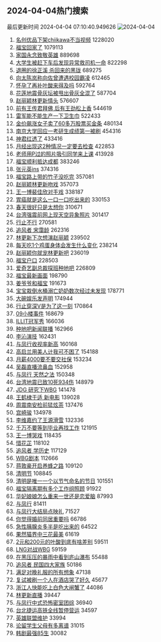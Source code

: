 ## 2024-04-04热门搜索 
最后更新时间 2024-04-04 07:10:40.949626 
![2024-04-04](https://imgs-storage.s3.us-east-005.backblazeb2.com/20240404/2024-04-04.png?versionId=4_z8fbbed132d73df8689c40f13_f11831f50587926cd_d20240403_m231040_c005_v0501003_t0020_u01712185840432) 
1. [名创优品下架chiikawa不当视频](https://s.weibo.com/weibo?q=%23%E5%90%8D%E5%88%9B%E4%BC%98%E5%93%81%E4%B8%8B%E6%9E%B6chiikawa%E4%B8%8D%E5%BD%93%E8%A7%86%E9%A2%91%23&t=31&band_rank=1&Refer=top) 1228020
1. [福宝回家了](https://s.weibo.com/weibo?q=%23%E7%A6%8F%E5%AE%9D%E5%9B%9E%E5%AE%B6%E4%BA%86%23&t=31&band_rank=2&Refer=top) 1079113
1. [家国永念致敬英雄](https://s.weibo.com/weibo?q=%23%E5%AE%B6%E5%9B%BD%E6%B0%B8%E5%BF%B5%E8%87%B4%E6%95%AC%E8%8B%B1%E9%9B%84%23&t=31&band_rank=3&Refer=top) 889698
1. [大学生被赶下车后发现异常救司机一命](https://s.weibo.com/weibo?q=%23%E5%A4%A7%E5%AD%A6%E7%94%9F%E8%A2%AB%E8%B5%B6%E4%B8%8B%E8%BD%A6%E5%90%8E%E5%8F%91%E7%8E%B0%E5%BC%82%E5%B8%B8%E6%95%91%E5%8F%B8%E6%9C%BA%E4%B8%80%E5%91%BD%23&t=31&band_rank=4&Refer=top) 822298
1. [退圈的徐正溪 杀回来的黑珑](https://s.weibo.com/weibo?q=%E9%80%80%E5%9C%88%E7%9A%84%E5%BE%90%E6%AD%A3%E6%BA%AA%20%E6%9D%80%E5%9B%9E%E6%9D%A5%E7%9A%84%E9%BB%91%E7%8F%91&t=31&band_rank=5&Refer=top) 689275
1. [向太陈岚称向佐曾遭遇校园霸凌](https://s.weibo.com/weibo?q=%23%E5%90%91%E5%A4%AA%E9%99%88%E5%B2%9A%E7%A7%B0%E5%90%91%E4%BD%90%E6%9B%BE%E9%81%AD%E9%81%87%E6%A0%A1%E5%9B%AD%E9%9C%B8%E5%87%8C%23&t=31&band_rank=6&Refer=top) 612465
1. [怀孕了再补叶酸来得及吗](https://s.weibo.com/weibo?q=%23%E6%80%80%E5%AD%95%E4%BA%86%E5%86%8D%E8%A1%A5%E5%8F%B6%E9%85%B8%E6%9D%A5%E5%BE%97%E5%8F%8A%E5%90%97%23&t=31&band_rank=7&Refer=top) 592764
1. [花莲地震骨灰坛被甩出骨灰全混了](https://s.weibo.com/weibo?q=%23%E8%8A%B1%E8%8E%B2%E5%9C%B0%E9%9C%87%E9%AA%A8%E7%81%B0%E5%9D%9B%E8%A2%AB%E7%94%A9%E5%87%BA%E9%AA%A8%E7%81%B0%E5%85%A8%E6%B7%B7%E4%BA%86%23&t=31&band_rank=8&Refer=top) 587704
1. [赵丽颖林更新情头](https://s.weibo.com/weibo?q=%E8%B5%B5%E4%B8%BD%E9%A2%96%E6%9E%97%E6%9B%B4%E6%96%B0%E6%83%85%E5%A4%B4&t=31&band_rank=9&Refer=top) 576607
1. [前有王传君拜佛 后有王劲松上香](https://s.weibo.com/weibo?q=%E5%89%8D%E6%9C%89%E7%8E%8B%E4%BC%A0%E5%90%9B%E6%8B%9C%E4%BD%9B%20%E5%90%8E%E6%9C%89%E7%8E%8B%E5%8A%B2%E6%9D%BE%E4%B8%8A%E9%A6%99&t=31&band_rank=10&Refer=top) 544619
1. [雷军能不能生产一下卫生巾](https://s.weibo.com/weibo?q=%23%E9%9B%B7%E5%86%9B%E8%83%BD%E4%B8%8D%E8%83%BD%E7%94%9F%E4%BA%A7%E4%B8%80%E4%B8%8B%E5%8D%AB%E7%94%9F%E5%B7%BE%23&t=31&band_rank=11&Refer=top) 522433
1. [金价飙涨女子卖了60多万股票买金条](https://s.weibo.com/weibo?q=%23%E9%87%91%E4%BB%B7%E9%A3%99%E6%B6%A8%E5%A5%B3%E5%AD%90%E5%8D%96%E4%BA%8660%E5%A4%9A%E4%B8%87%E8%82%A1%E7%A5%A8%E4%B9%B0%E9%87%91%E6%9D%A1%23&t=31&band_rank=12&Refer=top) 480134
1. [南京大学回应一考研生成绩第一被刷](https://s.weibo.com/weibo?q=%23%E5%8D%97%E4%BA%AC%E5%A4%A7%E5%AD%A6%E5%9B%9E%E5%BA%94%E4%B8%80%E8%80%83%E7%A0%94%E7%94%9F%E6%88%90%E7%BB%A9%E7%AC%AC%E4%B8%80%E8%A2%AB%E5%88%B7%23&t=31&band_rank=13&Refer=top) 454316
1. [神君红透了](https://s.weibo.com/weibo?q=%E7%A5%9E%E5%90%9B%E7%BA%A2%E9%80%8F%E4%BA%86&t=31&band_rank=22&Refer=top) 433416
1. [月经出现这2种情况一定要去检查](https://s.weibo.com/weibo?q=%23%E6%9C%88%E7%BB%8F%E5%87%BA%E7%8E%B0%E8%BF%992%E7%A7%8D%E6%83%85%E5%86%B5%E4%B8%80%E5%AE%9A%E8%A6%81%E5%8E%BB%E6%A3%80%E6%9F%A5%23&t=31&band_rank=14&Refer=top) 422853
1. [老师用P过的照片吸引同学来上课](https://s.weibo.com/weibo?q=%E8%80%81%E5%B8%88%E7%94%A8P%E8%BF%87%E7%9A%84%E7%85%A7%E7%89%87%E5%90%B8%E5%BC%95%E5%90%8C%E5%AD%A6%E6%9D%A5%E4%B8%8A%E8%AF%BE&t=31&band_rank=15&Refer=top) 413928
1. [福宝顺利抵达成都](https://s.weibo.com/weibo?q=%23%E7%A6%8F%E5%AE%9D%E9%A1%BA%E5%88%A9%E6%8A%B5%E8%BE%BE%E6%88%90%E9%83%BD%23&t=31&band_rank=16&Refer=top) 383246
1. [张元英ins](https://s.weibo.com/weibo?q=%E5%BC%A0%E5%85%83%E8%8B%B1ins&t=31&band_rank=21&Refer=top) 374316
1. [福宝路上带的竹子没吃完](https://s.weibo.com/weibo?q=%23%E7%A6%8F%E5%AE%9D%E8%B7%AF%E4%B8%8A%E5%B8%A6%E7%9A%84%E7%AB%B9%E5%AD%90%E6%B2%A1%E5%90%83%E5%AE%8C%23&t=31&band_rank=17&Refer=top) 357081
1. [赵丽颖林更新吻戏](https://s.weibo.com/weibo?q=%E8%B5%B5%E4%B8%BD%E9%A2%96%E6%9E%97%E6%9B%B4%E6%96%B0%E5%90%BB%E6%88%8F&t=31&band_rank=18&Refer=top) 357073
1. [王一博裴佳欣对手戏](https://s.weibo.com/weibo?q=%23%E7%8E%8B%E4%B8%80%E5%8D%9A%E8%A3%B4%E4%BD%B3%E6%AC%A3%E5%AF%B9%E6%89%8B%E6%88%8F%23&t=31&band_rank=19&Refer=top) 338187
1. [胃癌就是这么一口一口吃出来的](https://s.weibo.com/weibo?q=%23%E8%83%83%E7%99%8C%E5%B0%B1%E6%98%AF%E8%BF%99%E4%B9%88%E4%B8%80%E5%8F%A3%E4%B8%80%E5%8F%A3%E5%90%83%E5%87%BA%E6%9D%A5%E7%9A%84%23&t=31&band_rank=20&Refer=top) 330153
1. [春天很好只是太想你](https://s.weibo.com/weibo?q=%23%E6%98%A5%E5%A4%A9%E5%BE%88%E5%A5%BD%E5%8F%AA%E6%98%AF%E5%A4%AA%E6%83%B3%E4%BD%A0%23&t=31&band_rank=3&Refer=top) 310671
1. [台湾强震前网上现天空异象照片](https://s.weibo.com/weibo?q=%23%E5%8F%B0%E6%B9%BE%E5%BC%BA%E9%9C%87%E5%89%8D%E7%BD%91%E4%B8%8A%E7%8E%B0%E5%A4%A9%E7%A9%BA%E5%BC%82%E8%B1%A1%E7%85%A7%E7%89%87%23&t=31&band_rank=27&Refer=top) 301417
1. [行止不行](https://s.weibo.com/weibo?q=%23%E8%A1%8C%E6%AD%A2%E4%B8%8D%E8%A1%8C%23&t=31&band_rank=40&Refer=top) 270581
1. [追风者 宋霭龄](https://s.weibo.com/weibo?q=%E8%BF%BD%E9%A3%8E%E8%80%85%20%E5%AE%8B%E9%9C%AD%E9%BE%84&t=31&band_rank=23&Refer=top) 262316
1. [林更新下次想演赵丽颖](https://s.weibo.com/weibo?q=%23%E6%9E%97%E6%9B%B4%E6%96%B0%E4%B8%8B%E6%AC%A1%E6%83%B3%E6%BC%94%E8%B5%B5%E4%B8%BD%E9%A2%96%23&t=31&band_rank=24&Refer=top) 239502
1. [每天吃1个鸡蛋身体会发生什么变化](https://s.weibo.com/weibo?q=%23%E6%AF%8F%E5%A4%A9%E5%90%831%E4%B8%AA%E9%B8%A1%E8%9B%8B%E8%BA%AB%E4%BD%93%E4%BC%9A%E5%8F%91%E7%94%9F%E4%BB%80%E4%B9%88%E5%8F%98%E5%8C%96%23&t=31&band_rank=25&Refer=top) 238214
1. [赵丽颖你就宠林更新吧](https://s.weibo.com/weibo?q=%23%E8%B5%B5%E4%B8%BD%E9%A2%96%E4%BD%A0%E5%B0%B1%E5%AE%A0%E6%9E%97%E6%9B%B4%E6%96%B0%E5%90%A7%23&t=31&band_rank=24&Refer=top) 236019
1. [福宝户口](https://s.weibo.com/weibo?q=%23%E7%A6%8F%E5%AE%9D%E6%88%B7%E5%8F%A3%23&t=31&band_rank=26&Refer=top) 228503
1. [爱奇艺副总裁探班种地吧](https://s.weibo.com/weibo?q=%23%E7%88%B1%E5%A5%87%E8%89%BA%E5%89%AF%E6%80%BB%E8%A3%81%E6%8E%A2%E7%8F%AD%E7%A7%8D%E5%9C%B0%E5%90%A7%23&t=31&band_rank=39&Refer=top) 226809
1. [福宝最新画面](https://s.weibo.com/weibo?q=%23%E7%A6%8F%E5%AE%9D%E6%9C%80%E6%96%B0%E7%94%BB%E9%9D%A2%23&t=31&band_rank=43&Refer=top) 198790
1. [姜爷爷和福宝](https://s.weibo.com/weibo?q=%E5%A7%9C%E7%88%B7%E7%88%B7%E5%92%8C%E7%A6%8F%E5%AE%9D&t=31&band_rank=28&Refer=top) 191673
1. [宝宝栽倒水桶溺亡奶奶数次经过未发现](https://s.weibo.com/weibo?q=%23%E5%AE%9D%E5%AE%9D%E6%A0%BD%E5%80%92%E6%B0%B4%E6%A1%B6%E6%BA%BA%E4%BA%A1%E5%A5%B6%E5%A5%B6%E6%95%B0%E6%AC%A1%E7%BB%8F%E8%BF%87%E6%9C%AA%E5%8F%91%E7%8E%B0%23&t=31&band_rank=50&Refer=top) 178771
1. [大碗娱乐发声明](https://s.weibo.com/weibo?q=%23%E5%A4%A7%E7%A2%97%E5%A8%B1%E4%B9%90%E5%8F%91%E5%A3%B0%E6%98%8E%23&t=31&band_rank=29&Refer=top) 174944
1. [行止穿深V是为了这一刻](https://s.weibo.com/weibo?q=%23%E8%A1%8C%E6%AD%A2%E7%A9%BF%E6%B7%B1V%E6%98%AF%E4%B8%BA%E4%BA%86%E8%BF%99%E4%B8%80%E5%88%BB%23&t=31&band_rank=30&Refer=top) 170864
1. [09小楼事件](https://s.weibo.com/weibo?q=09%E5%B0%8F%E6%A5%BC%E4%BA%8B%E4%BB%B6&t=31&band_rank=31&Refer=top) 168679
1. [ILLIT冠军秀](https://s.weibo.com/weibo?q=ILLIT%E5%86%A0%E5%86%9B%E7%A7%80&t=31&band_rank=32&Refer=top) 166036
1. [种地吧新闻联播](https://s.weibo.com/weibo?q=%E7%A7%8D%E5%9C%B0%E5%90%A7%E6%96%B0%E9%97%BB%E8%81%94%E6%92%AD&t=31&band_rank=33&Refer=top) 162966
1. [李沁演技](https://s.weibo.com/weibo?q=%E6%9D%8E%E6%B2%81%E6%BC%94%E6%8A%80&t=31&band_rank=34&Refer=top) 162431
1. [与凤行收视率新高](https://s.weibo.com/weibo?q=%23%E4%B8%8E%E5%87%A4%E8%A1%8C%E6%94%B6%E8%A7%86%E7%8E%87%E6%96%B0%E9%AB%98%23&t=31&band_rank=35&Refer=top) 160168
1. [高启兰用美人计我可不困了](https://s.weibo.com/weibo?q=%23%E9%AB%98%E5%90%AF%E5%85%B0%E7%94%A8%E7%BE%8E%E4%BA%BA%E8%AE%A1%E6%88%91%E5%8F%AF%E4%B8%8D%E5%9B%B0%E4%BA%86%23&t=31&band_rank=36&Refer=top) 154188
1. [月薪4000要不要交社保](https://s.weibo.com/weibo?q=%23%E6%9C%88%E8%96%AA4000%E8%A6%81%E4%B8%8D%E8%A6%81%E4%BA%A4%E7%A4%BE%E4%BF%9D%23&t=31&band_rank=37&Refer=top) 153234
1. [吴磊直播流鼻血](https://s.weibo.com/weibo?q=%23%E5%90%B4%E7%A3%8A%E7%9B%B4%E6%92%AD%E6%B5%81%E9%BC%BB%E8%A1%80%23&t=31&band_rank=38&Refer=top) 152958
1. [与凤行 天然之法](https://s.weibo.com/weibo?q=%E4%B8%8E%E5%87%A4%E8%A1%8C%20%E5%A4%A9%E7%84%B6%E4%B9%8B%E6%B3%95&t=31&band_rank=39&Refer=top) 150348
1. [台湾地震已致10死934伤](https://s.weibo.com/weibo?q=%23%E5%8F%B0%E6%B9%BE%E5%9C%B0%E9%9C%87%E5%B7%B2%E8%87%B410%E6%AD%BB934%E4%BC%A4%23&t=31&band_rank=40&Refer=top) 148979
1. [JDG 研究下WBG](https://s.weibo.com/weibo?q=JDG%20%E7%A0%94%E7%A9%B6%E4%B8%8BWBG&t=31&band_rank=41&Refer=top) 141478
1. [王鹤棣于适 新电影](https://s.weibo.com/weibo?q=%E7%8E%8B%E9%B9%A4%E6%A3%A3%E4%BA%8E%E9%80%82%20%E6%96%B0%E7%94%B5%E5%BD%B1&t=31&band_rank=42&Refer=top) 139028
1. [周震南安检前猛炫茶](https://s.weibo.com/weibo?q=%23%E5%91%A8%E9%9C%87%E5%8D%97%E5%AE%89%E6%A3%80%E5%89%8D%E7%8C%9B%E7%82%AB%E8%8C%B6%23&t=31&band_rank=43&Refer=top) 137476
1. [宫崎骏](https://s.weibo.com/weibo?q=%E5%AE%AB%E5%B4%8E%E9%AA%8F&t=31&band_rank=44&Refer=top) 134978
1. [李维嘉约了王源滑雪](https://s.weibo.com/weibo?q=%23%E6%9D%8E%E7%BB%B4%E5%98%89%E7%BA%A6%E4%BA%86%E7%8E%8B%E6%BA%90%E6%BB%91%E9%9B%AA%23&t=31&band_rank=42&Refer=top) 132336
1. [千万不要等到毕业再找工作](https://s.weibo.com/weibo?q=%23%E5%8D%83%E4%B8%87%E4%B8%8D%E8%A6%81%E7%AD%89%E5%88%B0%E6%AF%95%E4%B8%9A%E5%86%8D%E6%89%BE%E5%B7%A5%E4%BD%9C%23&t=31&band_rank=45&Refer=top) 121915
1. [王一博哭戏](https://s.weibo.com/weibo?q=%E7%8E%8B%E4%B8%80%E5%8D%9A%E5%93%AD%E6%88%8F&t=31&band_rank=39&Refer=top) 118435
1. [惜花芷](https://s.weibo.com/weibo?q=%E6%83%9C%E8%8A%B1%E8%8A%B7&t=31&band_rank=46&Refer=top) 118102
1. [追风者 学历史](https://s.weibo.com/weibo?q=%E8%BF%BD%E9%A3%8E%E8%80%85%20%E5%AD%A6%E5%8E%86%E5%8F%B2&t=31&band_rank=47&Refer=top) 117129
1. [WBG剧本](https://s.weibo.com/weibo?q=WBG%E5%89%A7%E6%9C%AC&t=31&band_rank=50&Refer=top) 112666
1. [蒋敦豪开启养蜂之路](https://s.weibo.com/weibo?q=%E8%92%8B%E6%95%A6%E8%B1%AA%E5%BC%80%E5%90%AF%E5%85%BB%E8%9C%82%E4%B9%8B%E8%B7%AF&t=31&band_rank=48&Refer=top) 109120
1. [清明节](https://s.weibo.com/weibo?q=%E6%B8%85%E6%98%8E%E8%8A%82&t=31&band_rank=20&Refer=top) 108845
1. [清明是唯一一个以节气命名的节日](https://s.weibo.com/weibo?q=%23%E6%B8%85%E6%98%8E%E6%98%AF%E5%94%AF%E4%B8%80%E4%B8%80%E4%B8%AA%E4%BB%A5%E8%8A%82%E6%B0%94%E5%91%BD%E5%90%8D%E7%9A%84%E8%8A%82%E6%97%A5%23&t=31&band_rank=49&Refer=top) 101551
1. [福宝隔离期有多个工作组照顾](https://s.weibo.com/weibo?q=%23%E7%A6%8F%E5%AE%9D%E9%9A%94%E7%A6%BB%E6%9C%9F%E6%9C%89%E5%A4%9A%E4%B8%AA%E5%B7%A5%E4%BD%9C%E7%BB%84%E7%85%A7%E9%A1%BE%23&t=31&band_rank=44&Refer=top) 91922
1. [华妃娘娘怎么重来一世还是恋爱脑](https://s.weibo.com/weibo?q=%E5%8D%8E%E5%A6%83%E5%A8%98%E5%A8%98%E6%80%8E%E4%B9%88%E9%87%8D%E6%9D%A5%E4%B8%80%E4%B8%96%E8%BF%98%E6%98%AF%E6%81%8B%E7%88%B1%E8%84%91&t=31&band_rank=43&Refer=top) 87993
1. [与凤行](https://s.weibo.com/weibo?q=%E4%B8%8E%E5%87%A4%E8%A1%8C&t=31&band_rank=47&Refer=top) 81411
1. [与凤行大结局点映礼](https://s.weibo.com/weibo?q=%23%E4%B8%8E%E5%87%A4%E8%A1%8C%E5%A4%A7%E7%BB%93%E5%B1%80%E7%82%B9%E6%98%A0%E7%A4%BC%23&t=31&band_rank=26&Refer=top) 71527
1. [你觉得婚前同居重要吗](https://s.weibo.com/weibo?q=%23%E4%BD%A0%E8%A7%89%E5%BE%97%E5%A9%9A%E5%89%8D%E5%90%8C%E5%B1%85%E9%87%8D%E8%A6%81%E5%90%97%23&t=31&band_rank=28&Refer=top) 66786
1. [急性胰腺炎多半是吃出来的](https://s.weibo.com/weibo?q=%23%E6%80%A5%E6%80%A7%E8%83%B0%E8%85%BA%E7%82%8E%E5%A4%9A%E5%8D%8A%E6%98%AF%E5%90%83%E5%87%BA%E6%9D%A5%E7%9A%84%23&t=31&band_rank=38&Refer=top) 64522
1. [果然猫界中三花最美](https://s.weibo.com/weibo?q=%E6%9E%9C%E7%84%B6%E7%8C%AB%E7%95%8C%E4%B8%AD%E4%B8%89%E8%8A%B1%E6%9C%80%E7%BE%8E&t=31&band_rank=45&Refer=top) 61619
1. [2元和200元的叶酸到底有啥差别](https://s.weibo.com/weibo?q=%232%E5%85%83%E5%92%8C200%E5%85%83%E7%9A%84%E5%8F%B6%E9%85%B8%E5%88%B0%E5%BA%95%E6%9C%89%E5%95%A5%E5%B7%AE%E5%88%AB%23&t=31&band_rank=42&Refer=top) 59511
1. [LNG对战WBG](https://s.weibo.com/weibo?q=%23LNG%E5%AF%B9%E6%88%98WBG%23&t=31&band_rank=49&Refer=top) 59159
1. [在黑压压的暴雨中看到庐山瀑布](https://s.weibo.com/weibo?q=%E5%9C%A8%E9%BB%91%E5%8E%8B%E5%8E%8B%E7%9A%84%E6%9A%B4%E9%9B%A8%E4%B8%AD%E7%9C%8B%E5%88%B0%E5%BA%90%E5%B1%B1%E7%80%91%E5%B8%83&t=31&band_rank=41&Refer=top) 55488
1. [追风者 民国四大家族](https://s.weibo.com/weibo?q=%E8%BF%BD%E9%A3%8E%E8%80%85%20%E6%B0%91%E5%9B%BD%E5%9B%9B%E5%A4%A7%E5%AE%B6%E6%97%8F&t=31&band_rank=50&Refer=top) 50186
1. [满足对晚礼服的所有想象](https://s.weibo.com/weibo?q=%23%E6%BB%A1%E8%B6%B3%E5%AF%B9%E6%99%9A%E7%A4%BC%E6%9C%8D%E7%9A%84%E6%89%80%E6%9C%89%E6%83%B3%E8%B1%A1%23&t=31&band_rank=45&Refer=top) 47138
1. [复试被刷一个人在酒店哭了好久](https://s.weibo.com/weibo?q=%23%E5%A4%8D%E8%AF%95%E8%A2%AB%E5%88%B7%E4%B8%80%E4%B8%AA%E4%BA%BA%E5%9C%A8%E9%85%92%E5%BA%97%E5%93%AD%E4%BA%86%E5%A5%BD%E4%B9%85%23&t=31&band_rank=45&Refer=top) 45677
1. [浙江人快能吃上白色大闸蟹了](https://s.weibo.com/weibo?q=%23%E6%B5%99%E6%B1%9F%E4%BA%BA%E5%BF%AB%E8%83%BD%E5%90%83%E4%B8%8A%E7%99%BD%E8%89%B2%E5%A4%A7%E9%97%B8%E8%9F%B9%E4%BA%86%23&t=31&band_rank=46&Refer=top) 44086
1. [林更新直播](https://s.weibo.com/weibo?q=%E6%9E%97%E6%9B%B4%E6%96%B0%E7%9B%B4%E6%92%AD&t=31&band_rank=29&Refer=top) 39447
1. [与凤行中式恐怖密室团综](https://s.weibo.com/weibo?q=%23%E4%B8%8E%E5%87%A4%E8%A1%8C%E4%B8%AD%E5%BC%8F%E6%81%90%E6%80%96%E5%AF%86%E5%AE%A4%E5%9B%A2%E7%BB%BC%23&t=31&band_rank=45&Refer=top) 36940
1. [台北捷运高铁全线暂停营运](https://s.weibo.com/weibo?q=%23%E5%8F%B0%E5%8C%97%E6%8D%B7%E8%BF%90%E9%AB%98%E9%93%81%E5%85%A8%E7%BA%BF%E6%9A%82%E5%81%9C%E8%90%A5%E8%BF%90%23&t=31&band_rank=32&Refer=top) 34597
1. [英雄联盟维护](https://s.weibo.com/weibo?q=%E8%8B%B1%E9%9B%84%E8%81%94%E7%9B%9F%E7%BB%B4%E6%8A%A4&t=31&band_rank=43&Refer=top) 33994
1. [论留学生父母有多离谱](https://s.weibo.com/weibo?q=%23%E8%AE%BA%E7%95%99%E5%AD%A6%E7%94%9F%E7%88%B6%E6%AF%8D%E6%9C%89%E5%A4%9A%E7%A6%BB%E8%B0%B1%23&t=31&band_rank=49&Refer=top) 31015
1. [韩剧最强85生](https://s.weibo.com/weibo?q=%23%E9%9F%A9%E5%89%A7%E6%9C%80%E5%BC%BA85%E7%94%9F%23&t=31&band_rank=44&Refer=top) 30082

